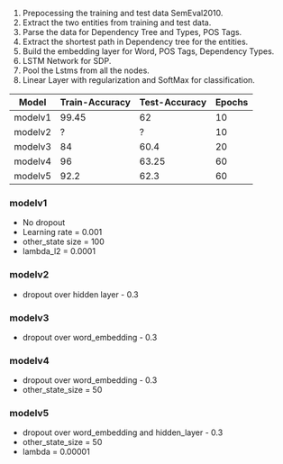 1. Prepocessing the training and test data SemEval2010.
2. Extract the two entities from training and test data.
3. Parse the data for Dependency Tree and Types, POS Tags.
4. Extract the shortest path in Dependency tree for the entities.
5. Build the embedding layer for Word, POS Tags, Dependency Types.
6. LSTM Network for SDP.
7. Pool the Lstms from all the nodes.
8. Linear Layer with regularization and SoftMax for classification.



Model | Train-Accuracy | Test-Accuracy| Epochs
--- | --- | ---| ---
modelv1 | 99.45 | 62 | 10
modelv2 | ? | ? | 10
modelv3 | 84 | 60.4 | 20
modelv4 | 96 | 63.25 | 60
modelv5 | 92.2 | 62.3 | 60


### modelv1 
* No dropout 
* Learning rate = 0.001 
* other_state size = 100
* lambda_l2 = 0.0001

### modelv2 
* dropout over hidden layer - 0.3

### modelv3
* dropout over word_embedding - 0.3

### modelv4
* dropout over word_embedding - 0.3
* other_state_size = 50

### modelv5
* dropout over word_embedding and hidden_layer - 0.3
* other_state_size = 50
* lambda = 0.00001